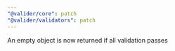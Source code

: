 ```yaml
---
"@valider/core": patch
"@valider/validators": patch
---
```


An empty object is now returned if all validation passes
